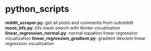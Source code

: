 # python_scripts
**reddit_scraper.py**: get all posts and comments from subreddit
**maze_bfs.py**: bfs maze search with tkinter vizualization
**linear_regression_normal.py**: normal equation linear regression vizualization
**linear_regression_gradient.py**: gradient descent linear regression vizualization

